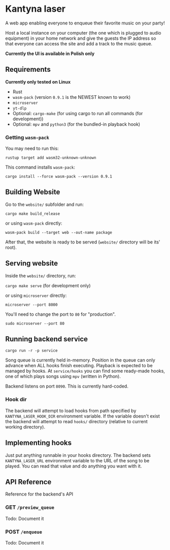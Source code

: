 # Kantyna laser

A web app enabling everyone to enqueue their favorite music on your party!

Host a local instance on your computer (the one which is plugged to audio equipment) in your home network
and give the guests the IP address so that everyone can access the site and add a track to the music queue.

**Currently the UI is available in Polish only**

## Requirements

**Currently only tested on Linux**

* Rust
* `wasm-pack` (version `0.9.1` is the NEWEST known to work)
* `microserver`
* `yt-dlp`
* Optional: `cargo-make` (for using cargo to run all commands (for development))
* Optional: `mpv` and `python3` (for the bundled-in playback hook)

### Getting `wasm-pack`

You may need to run this:

```
rustup target add wasm32-unknown-unknown
```

This command installs `wasm-pack`:

```
cargo install --force wasm-pack --version 0.9.1
```

## Building Website

Go to the `website/` subfolder and run:

`cargo make build_release`

or using `wasm-pack` directly:

`wasm-pack build --target web --out-name package`

After that, the website is ready to be served (`website/` directory will be its' root).

## Serving website

Inside the `website/` directory, run:

`cargo make serve` (for development only)

or using `microserver` directly:

`microserver --port 8000`

You'll need to change the port to `80` for "production".

`sudo microserver --port 80`

## Running backend service

`cargo run -r -p service`

Song queue is currently held in-memory.
Position in the queue can only advance when ALL hooks finish executing.
Playback is expected to be managed by hooks.
At `service/hooks` you can find some ready-made hooks, one of which plays songs using `mpv` (written in Python).

Backend listens on port `8090`.
This is currently hard-coded.

### Hook dir

The backend will attempt to load hooks from path specified by `KANTYNA_LASER_HOOK_DIR` environment variable.
If the variable doesn't exist the backend will attempt to read `hooks/` directory (relative to current working directory).

## Implementing hooks

Just put anything runnable in your hooks directory.
The backend sets `KANTYNA_LASER_URL` environment variable to the URL of the song to be played.
You can read that value and do anything you want with it.

## API Reference

Reference for the backend's API

### **GET** `/preview_queue`

Todo: Document it

### **POST** `/enqueue`

Todo: Document it